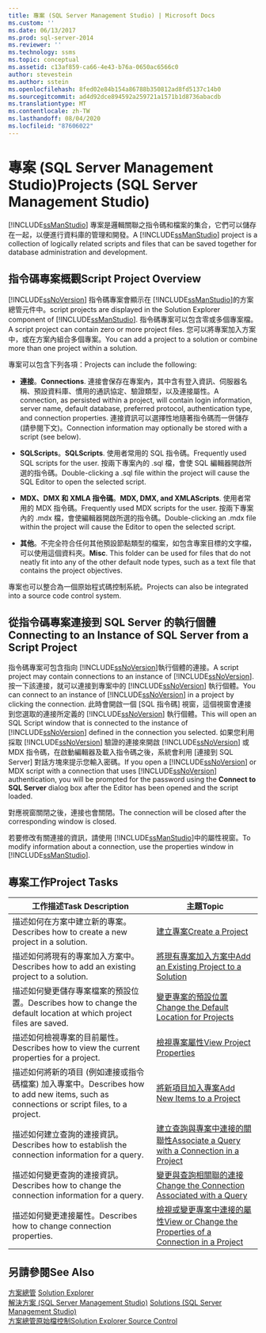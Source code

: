```yaml
---
title: 專案 (SQL Server Management Studio) | Microsoft Docs
ms.custom: ''
ms.date: 06/13/2017
ms.prod: sql-server-2014
ms.reviewer: ''
ms.technology: ssms
ms.topic: conceptual
ms.assetid: c13af859-ca66-4e43-b76a-0650ac6566c0
author: stevestein
ms.author: sstein
ms.openlocfilehash: 8fed02e84b154a86788b350812ad8fd5137c14b0
ms.sourcegitcommit: ad4d92dce894592a259721a1571b1d8736abacdb
ms.translationtype: MT
ms.contentlocale: zh-TW
ms.lasthandoff: 08/04/2020
ms.locfileid: "87606022"
---
```

# <a name="projects-sql-server-management-studio"></a><span data-ttu-id="4297c-102">專案 (SQL Server Management Studio)</span><span class="sxs-lookup"><span data-stu-id="4297c-102">Projects (SQL Server Management Studio)</span></span>
  <span data-ttu-id="4297c-103">[!INCLUDE[ssManStudio](../../includes/ssmanstudio-md.md)] 專案是邏輯關聯之指令碼和檔案的集合，它們可以儲存在一起，以便進行資料庫的管理和開發。</span><span class="sxs-lookup"><span data-stu-id="4297c-103">A [!INCLUDE[ssManStudio](../../includes/ssmanstudio-md.md)] project is a collection of logically related scripts and files that can be saved together for database administration and development.</span></span>  
  
## <a name="script-project-overview"></a><span data-ttu-id="4297c-104">指令碼專案概觀</span><span class="sxs-lookup"><span data-stu-id="4297c-104">Script Project Overview</span></span>  
 [!INCLUDE[ssNoVersion](../../includes/ssnoversion-md.md)] <span data-ttu-id="4297c-105">指令碼專案會顯示在 [!INCLUDE[ssManStudio](../../includes/ssmanstudio-md.md)]的方案總管元件中。</span><span class="sxs-lookup"><span data-stu-id="4297c-105">script projects are displayed in the Solution Explorer component of [!INCLUDE[ssManStudio](../../includes/ssmanstudio-md.md)].</span></span> <span data-ttu-id="4297c-106">指令碼專案可以包含零或多個專案檔。</span><span class="sxs-lookup"><span data-stu-id="4297c-106">A script project can contain zero or more project files.</span></span> <span data-ttu-id="4297c-107">您可以將專案加入方案中，或在方案內組合多個專案。</span><span class="sxs-lookup"><span data-stu-id="4297c-107">You can add a project to a solution or combine more than one project within a solution.</span></span>  
  
 <span data-ttu-id="4297c-108">專案可以包含下列各項：</span><span class="sxs-lookup"><span data-stu-id="4297c-108">Projects can include the following:</span></span>  
  
-   <span data-ttu-id="4297c-109">**連接**。</span><span class="sxs-lookup"><span data-stu-id="4297c-109">**Connections**.</span></span> <span data-ttu-id="4297c-110">連接會保存在專案內，其中含有登入資訊、伺服器名稱、預設資料庫、慣用的通訊協定、驗證類型，以及連接屬性。</span><span class="sxs-lookup"><span data-stu-id="4297c-110">A connection, as persisted within a project, will contain login information, server name, default database, preferred protocol, authentication type, and connection properties.</span></span> <span data-ttu-id="4297c-111">連接資訊可以選擇性地隨著指令碼而一併儲存 (請參閱下文)。</span><span class="sxs-lookup"><span data-stu-id="4297c-111">Connection information may optionally be stored with a script (see below).</span></span>  
  
-   <span data-ttu-id="4297c-112">**SQLScripts**。</span><span class="sxs-lookup"><span data-stu-id="4297c-112">**SQLScripts**.</span></span> <span data-ttu-id="4297c-113">使用者常用的 SQL 指令碼。</span><span class="sxs-lookup"><span data-stu-id="4297c-113">Frequently used SQL scripts for the user.</span></span> <span data-ttu-id="4297c-114">按兩下專案內的 .sql 檔，會使 SQL 編輯器開啟所選的指令碼。</span><span class="sxs-lookup"><span data-stu-id="4297c-114">Double-clicking a .sql file within the project will cause the SQL Editor to open the selected script.</span></span>  
  
-   <span data-ttu-id="4297c-115">**MDX、DMX 和 XMLA 指令碼**。</span><span class="sxs-lookup"><span data-stu-id="4297c-115">**MDX, DMX, and XMLAScripts**.</span></span> <span data-ttu-id="4297c-116">使用者常用的 MDX 指令碼。</span><span class="sxs-lookup"><span data-stu-id="4297c-116">Frequently used MDX scripts for the user.</span></span> <span data-ttu-id="4297c-117">按兩下專案內的 .mdx 檔，會使編輯器開啟所選的指令碼。</span><span class="sxs-lookup"><span data-stu-id="4297c-117">Double-clicking an .mdx file within the project will cause the Editor to open the selected script.</span></span>  
  
-   <span data-ttu-id="4297c-118">**其他**。不完全符合任何其他預設節點類型的檔案，如包含專案目標的文字檔，可以使用這個資料夾。</span><span class="sxs-lookup"><span data-stu-id="4297c-118">**Misc**. This folder can be used for files that do not neatly fit into any of the other default node types, such as a text file that contains the project objectives.</span></span>  
  
 <span data-ttu-id="4297c-119">專案也可以整合為一個原始程式碼控制系統。</span><span class="sxs-lookup"><span data-stu-id="4297c-119">Projects can also be integrated into a source code control system.</span></span>  
  
## <a name="connecting-to-an-instance-of-sql-server-from-a-script-project"></a><span data-ttu-id="4297c-120">從指令碼專案連接到 SQL Server 的執行個體</span><span class="sxs-lookup"><span data-stu-id="4297c-120">Connecting to an Instance of SQL Server from a Script Project</span></span>  
 <span data-ttu-id="4297c-121">指令碼專案可包含指向 [!INCLUDE[ssNoVersion](../../includes/ssnoversion-md.md)]執行個體的連接。</span><span class="sxs-lookup"><span data-stu-id="4297c-121">A script project may contain connections to an instance of [!INCLUDE[ssNoVersion](../../includes/ssnoversion-md.md)].</span></span> <span data-ttu-id="4297c-122">按一下該連接，就可以連接到專案中的 [!INCLUDE[ssNoVersion](../../includes/ssnoversion-md.md)] 執行個體。</span><span class="sxs-lookup"><span data-stu-id="4297c-122">You can connect to an instance of [!INCLUDE[ssNoVersion](../../includes/ssnoversion-md.md)] in a project by clicking the connection.</span></span> <span data-ttu-id="4297c-123">此時會開啟一個 [SQL 指令碼] 視窗，這個視窗會連接到您選取的連接所定義的 [!INCLUDE[ssNoVersion](../../includes/ssnoversion-md.md)] 執行個體。</span><span class="sxs-lookup"><span data-stu-id="4297c-123">This will open an SQL Script window that is connected to the instance of [!INCLUDE[ssNoVersion](../../includes/ssnoversion-md.md)] defined in the connection you selected.</span></span> <span data-ttu-id="4297c-124">如果您利用採取 [!INCLUDE[ssNoVersion](../../includes/ssnoversion-md.md)] 驗證的連接來開啟 [!INCLUDE[ssNoVersion](../../includes/ssnoversion-md.md)] 或 MDX 指令碼，在啟動編輯器及載入指令碼之後，系統會利用 [連接到 SQL Server]  對話方塊來提示您輸入密碼。</span><span class="sxs-lookup"><span data-stu-id="4297c-124">If you open a [!INCLUDE[ssNoVersion](../../includes/ssnoversion-md.md)] or MDX script with a connection that uses [!INCLUDE[ssNoVersion](../../includes/ssnoversion-md.md)] authentication, you will be prompted for the password using the **Connect to SQL Server** dialog box after the Editor has been opened and the script loaded.</span></span>  
  
 <span data-ttu-id="4297c-125">對應視窗關閉之後，連接也會關閉。</span><span class="sxs-lookup"><span data-stu-id="4297c-125">The connection will be closed after the corresponding window is closed.</span></span>  
  
 <span data-ttu-id="4297c-126">若要修改有關連接的資訊，請使用 [!INCLUDE[ssManStudio](../../includes/ssmanstudio-md.md)]中的屬性視窗。</span><span class="sxs-lookup"><span data-stu-id="4297c-126">To modify information about a connection, use the properties window in [!INCLUDE[ssManStudio](../../includes/ssmanstudio-md.md)].</span></span>  
  
## <a name="project-tasks"></a><span data-ttu-id="4297c-127">專案工作</span><span class="sxs-lookup"><span data-stu-id="4297c-127">Project Tasks</span></span>  
  
|<span data-ttu-id="4297c-128">工作描述</span><span class="sxs-lookup"><span data-stu-id="4297c-128">Task Description</span></span>|<span data-ttu-id="4297c-129">主題</span><span class="sxs-lookup"><span data-stu-id="4297c-129">Topic</span></span>|  
|----------------------|-----------|  
|<span data-ttu-id="4297c-130">描述如何在方案中建立新的專案。</span><span class="sxs-lookup"><span data-stu-id="4297c-130">Describes how to create a new project in a solution.</span></span>|[<span data-ttu-id="4297c-131">建立專案</span><span class="sxs-lookup"><span data-stu-id="4297c-131">Create a Project</span></span>](create-a-project.md)|  
|<span data-ttu-id="4297c-132">描述如何將現有的專案加入方案中。</span><span class="sxs-lookup"><span data-stu-id="4297c-132">Describes how to add an existing project to a solution.</span></span>|[<span data-ttu-id="4297c-133">將現有專案加入方案中</span><span class="sxs-lookup"><span data-stu-id="4297c-133">Add an Existing Project to a Solution</span></span>](add-an-existing-project-to-a-solution.md)|  
|<span data-ttu-id="4297c-134">描述如何變更儲存專案檔案的預設位置。</span><span class="sxs-lookup"><span data-stu-id="4297c-134">Describes how to change the default location at which project files are saved.</span></span>|[<span data-ttu-id="4297c-135">變更專案的預設位置</span><span class="sxs-lookup"><span data-stu-id="4297c-135">Change the Default Location for Projects</span></span>](change-the-default-location-for-projects.md)|  
|<span data-ttu-id="4297c-136">描述如何檢視專案的目前屬性。</span><span class="sxs-lookup"><span data-stu-id="4297c-136">Describes how to view the current properties for a project.</span></span>|[<span data-ttu-id="4297c-137">檢視專案屬性</span><span class="sxs-lookup"><span data-stu-id="4297c-137">View Project Properties</span></span>](view-project-properties.md)|  
|<span data-ttu-id="4297c-138">描述如何將新的項目 (例如連接或指令碼檔案) 加入專案中。</span><span class="sxs-lookup"><span data-stu-id="4297c-138">Describes how to add new items, such as connections or script files, to a project.</span></span>|[<span data-ttu-id="4297c-139">將新項目加入專案</span><span class="sxs-lookup"><span data-stu-id="4297c-139">Add New Items to a Project</span></span>](add-new-items-to-a-project.md)|  
|<span data-ttu-id="4297c-140">描述如何建立查詢的連接資訊。</span><span class="sxs-lookup"><span data-stu-id="4297c-140">Describes how to establish the connection information for a query.</span></span>|[<span data-ttu-id="4297c-141">建立查詢與專案中連接的關聯性</span><span class="sxs-lookup"><span data-stu-id="4297c-141">Associate a Query with a Connection in a Project</span></span>](associate-a-query-with-a-connection-in-a-project.md)|  
|<span data-ttu-id="4297c-142">描述如何變更查詢的連接資訊。</span><span class="sxs-lookup"><span data-stu-id="4297c-142">Describes how to change the connection information for a query.</span></span>|[<span data-ttu-id="4297c-143">變更與查詢相關聯的連接</span><span class="sxs-lookup"><span data-stu-id="4297c-143">Change the Connection Associated with a Query</span></span>](change-the-connection-associated-with-a-query.md)|  
|<span data-ttu-id="4297c-144">描述如何變更連接屬性。</span><span class="sxs-lookup"><span data-stu-id="4297c-144">Describes how to change connection properties.</span></span>|[<span data-ttu-id="4297c-145">檢視或變更專案中連接的屬性</span><span class="sxs-lookup"><span data-stu-id="4297c-145">View or Change the Properties of a Connection in a Project</span></span>](view-or-change-the-properties-of-a-connection-in-a-project.md)|  
  
## <a name="see-also"></a><span data-ttu-id="4297c-146">另請參閱</span><span class="sxs-lookup"><span data-stu-id="4297c-146">See Also</span></span>  
 <span data-ttu-id="4297c-147">[方案總管](solution-explorer.md) </span><span class="sxs-lookup"><span data-stu-id="4297c-147">[Solution Explorer](solution-explorer.md) </span></span>  
 <span data-ttu-id="4297c-148">[解決方案 &#40;SQL Server Management Studio&#41;](solutions-sql-server-management-studio.md) </span><span class="sxs-lookup"><span data-stu-id="4297c-148">[Solutions &#40;SQL Server Management Studio&#41;](solutions-sql-server-management-studio.md) </span></span>  
 [<span data-ttu-id="4297c-149">方案總管原始檔控制</span><span class="sxs-lookup"><span data-stu-id="4297c-149">Solution Explorer Source Control</span></span>](../../database-engine/solution-explorer-source-control.md)  
  
  
